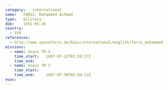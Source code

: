 ```yaml
---
category:	international
name:	FARIS, Muhammed Achmed
type:	military
dob:	1951-05-26
country:
  - SYR
references:
  - http://www.spacefacts.de/bios/international/english/faris_muhammed.htm
missions:
  - name: Soyuz TM-3
    time_start:   1987-07-22T01:59:17Z
    time_end:     
  - name: Soyuz TM-2
    time_start:   
    time_end:     1987-07-30T01:04:13Z
evas:
---
```

